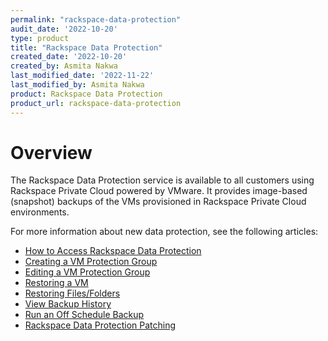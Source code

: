 ```yaml
---
permalink: "rackspace-data-protection"
audit_date: '2022-10-20'
type: product
title: "Rackspace Data Protection"
created_date: '2022-10-20'
created_by: Asmita Nakwa
last_modified_date: '2022-11-22'
last_modified_by: Asmita Nakwa
product: Rackspace Data Protection
product_url: rackspace-data-protection
---
```


# Overview
The Rackspace Data Protection service is available to all customers using Rackspace Private Cloud powered by VMware. It provides image-based (snapshot) backups of the VMs provisioned in Rackspace Private Cloud environments.

For more information about new data protection, see the following articles:
- [How to Access Rackspace Data Protection](/support/how-to/access-data-protection)
- [Creating a VM Protection Group](/support/how-to/create-vm-protection-group)
- [Editing a VM Protection Group](/support/how-to/edit-vm-protection-group)
- [Restoring a VM](/support/how-to/restore-vm)
- [Restoring Files/Folders](/support/how-to/restore-files-folders)
- [View Backup History](/support/how-to/view-backup-history)
- [Run an Off Schedule Backup](/support/how-to/run-off-schedule-backup)
- [Rackspace Data Protection Patching](/support/how-to/data-protection-patching)